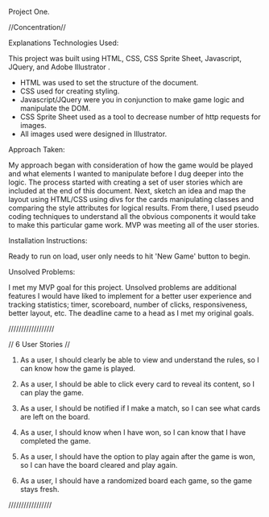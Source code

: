 Project One.

//Concentration//

Explanations Technologies Used:

This project was built using HTML, CSS, CSS Sprite Sheet, Javascript, JQuery, and Adobe Illustrator .

- HTML was used to set the structure of the document.
- CSS used for creating styling.
- Javascript/JQuery were you in conjunction to make game logic and manipulate the DOM.
- CSS Sprite Sheet used as a tool to decrease number of http requests for images.
- All images used were designed in Illustrator.

Approach Taken:

My approach began with consideration of how the game would be played and what elements I wanted to manipulate before I dug deeper into the logic. The process started with creating a set of user stories which are included at the end of this document. Next, sketch an idea and map the layout using HTML/CSS using divs for the cards manipulating classes and comparing the style attributes for logical results. From there, I used pseudo coding techniques to understand all the obvious components it would take to make this particular game work. MVP was meeting all of the user stories.

Installation Instructions:

Ready to run on load, user only needs to hit 'New Game' button to begin.

Unsolved Problems:

I met my MVP goal for this project. Unsolved problems are additional features I would have liked to implement for a better user experience and tracking statistics; timer, scoreboard, number of clicks, responsiveness, better layout, etc. The deadline came to a head as I met my original goals.

//////////////////

// 6 User Stories //

1. As a user, I should clearly be able to view and understand the rules, so I can know how the game is played.

2. As a user, I should be able to click every card to reveal its content, so I can play the game.

3. As a user, I should be notified if I make a match, so I can see what cards are left on the board.

4. As a user, I should know when I have won, so I can know that I have completed the game.

5. As a user, I should have the option to play again after the game is won, so I can have the board cleared and play again.

6. As a user, I should have a randomized board each game, so the game stays fresh.

/////////////////
